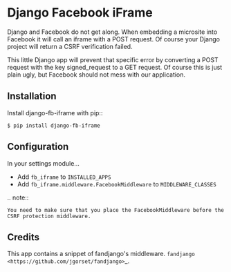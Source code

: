 Django Facebook iFrame
======================

Django and Facebook do not get along. When embedding a microsite into Facebook it will call an iframe with a POST request. Of course your Django project will return a CSRF verification failed.

This little Django app will prevent that specific error by converting a POST request with the key signed_request to a GET request. Of course this is just plain ugly, but Facebook should not mess with our application.


Installation
------------

Install django-fb-iframe with pip::

    $ pip install django-fb-iframe


Configuration
-------------

In your settings module...

* Add ``fb_iframe`` to ``INSTALLED_APPS``
* Add ``fb_iframe.middleware.FacebookMiddleware`` to ``MIDDLEWARE_CLASSES``

.. note::

    You need to make sure that you place the FacebookMiddleware before the CSRF protection middleware.


Credits
------------

This app contains a snippet of fandjango's middleware.
  `fandjango <https://github.com/jgorset/fandjango>`_.